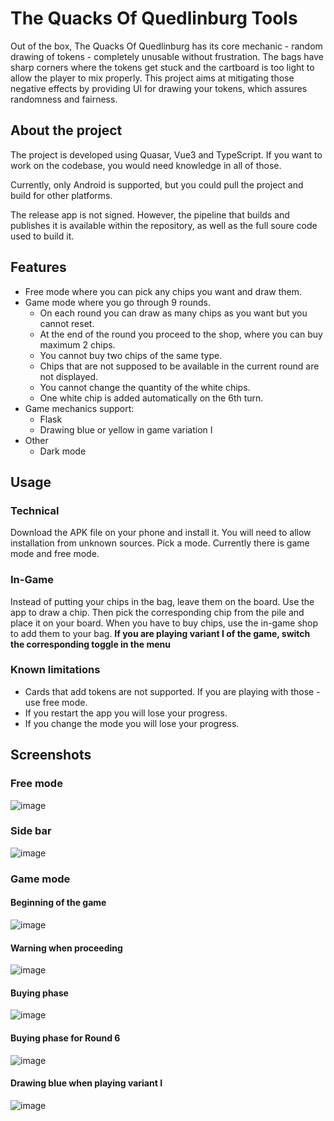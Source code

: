 # The Quacks Of Quedlinburg Tools

Out of the box, The Quacks Of Quedlinburg has its core mechanic - random drawing of tokens - completely unusable without frustration. The bags have sharp corners where the tokens get stuck and the cartboard is too light to allow the player to mix properly. This project aims at mitigating those negative effects by providing UI for drawing your tokens, which assures randomness and fairness.

## About the project

The project is developed using Quasar, Vue3 and TypeScript. If you want to work on the codebase, you would need knowledge in all of those.

Currently, only Android is supported, but you could pull the project and build for other platforms.

The release app is not signed. However, the pipeline that builds and publishes it is available within the repository, as well as the full soure code used to build it.

## Features

- Free mode where you can pick any chips you want and draw them.
- Game mode where you go through 9 rounds.
  - On each round you can draw as many chips as you want but you cannot reset.
  - At the end of the round you proceed to the shop, where you can buy maximum 2 chips.
  - You cannot buy two chips of the same type.
  - Chips that are not supposed to be available in the current round are not displayed.
  - You cannot change the quantity of the white chips.
  - One white chip is added automatically on the 6th turn.
- Game mechanics support:
  - Flask
  - Drawing blue or yellow in game variation I
- Other
  - Dark mode

## Usage

### Technical

Download the APK file on your phone and install it. You will need to allow installation from unknown sources. Pick a mode. Currently there is game mode and free mode.

### In-Game

Instead of putting your chips in the bag, leave them on the board. Use the app to draw a chip. Then pick the corresponding chip from the pile and place it on your board. When you have to buy chips, use the in-game shop to add them to your bag. **If you are playing variant I of the game, switch the corresponding toggle in the menu**

### Known limitations

- Cards that add tokens are not supported. If you are playing with those - use free mode.
- If you restart the app you will lose your progress.
- If you change the mode you will lose your progress.

## Screenshots

### Free mode

![image](./screenshots/FreeMode.png)

### Side bar

![image](./screenshots/SideBar.png)

### Game mode

#### Beginning of the game

![image](./screenshots/GameMode1.png)

#### Warning when proceeding

![image](./screenshots/GameMode2.png)

#### Buying phase

![image](./screenshots/GameMode3.png)

#### Buying phase for Round 6

![image](./screenshots/GameMode4.png)

#### Drawing blue when playing variant I

![image](./screenshots/GameMode5.png)
